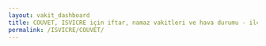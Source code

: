 ```yaml
---
layout: vakit_dashboard
title: COUVET, ISVICRE için iftar, namaz vakitleri ve hava durumu - ilçe/eyalet seç
permalink: /ISVICRE/COUVET/
---
```


<script type="text/javascript">
  var GLOBAL_COUNTRY = 'ISVICRE';
  var GLOBAL_CITY = 'COUVET';
  var GLOBAL_STATE = '';
  var lat = 72;
  var lon = 21;
</script>
